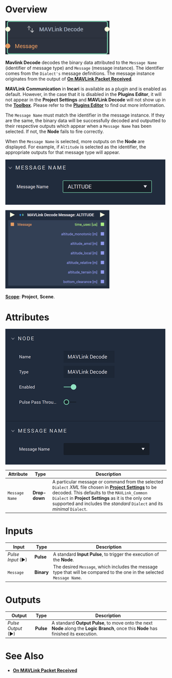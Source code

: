 # Overview

![The MAVLink Decode Node.](../../../.gitbook/assets/mavlinkdecodenode20241.png)

**Mavlink Decode** decodes the binary data attributed to the `Message Name` (identifier of message type) and `Message` (message instance). The identifier comes from the `Dialect's` message definitions. The message instance originates from the output of [**On MAVLink Packet Received**](events/on-mavlink-packet-received.md). 

**MAVLink Communication** in **Incari** is available as a plugin and is enabled as default. However, in the case that it is disabled in the **Plugins Editor**, it will not appear in the **Project Settings** and **MAVLink Decode** will not show up in the [**Toolbox**](../../../overview.md). Please refer to the [**Plugins Editor**](../../../modules/plugins/README.md) to find out more information.

The `Message Name` must match the identifier in the message instance. If they are the same, the binary data will be successfully decoded and outputted to their respective outputs which appear when a `Message Name` has been selected. If not, the **Node** fails to fire correctly. 

When the `Message Name` is selected, more outputs on the **Node** are displayed. For example, if `Altitude` is selected as the identifier, the appropriate outputs for that message type will appear.


![MAVLink Decode Attributes Example.](../../../.gitbook/assets/mavlinkattsexample.png)

![MAVLink Decode Node Example.](../../../.gitbook/assets/mavlinkdecodeexample.png)


[**Scope**](../overview.md#scopes): **Project**, **Scene**.

# Attributes

![The MAVLink Decode Node Attributes.](../../../.gitbook/assets/mavlinkdecodeatts.png)

|Attribute|Type|Description|
|---|---|---|
| `Message Name` | **Drop-down** | A particular message or command from the selected `Dialect` *XML* file chosen in [**Project Settings**](../../../modules/project-settings/mavlink.md) to be decoded. This defaults to the `MAVLink_Common` `Dialect` in **Project Settings** as it is the only one supported and includes the *standard* `Dialect` and its *minimal* `Dialect`. |

# Inputs

|Input|Type|Description|
|---|---|---|
|*Pulse Input* (►)|**Pulse**|A standard **Input Pulse**, to trigger the execution of the **Node**.|
|`Message`| **Binary**| The desired `Message`, which includes the message type that will be compared to the one in the selected `Message Name`.|


# Outputs

|Output|Type|Description|
|---|---|---|
|*Pulse Output* (►)|**Pulse**|A standard **Output Pulse**, to move onto the next **Node** along the **Logic Branch**, once this **Node** has finished its execution.|

# See Also

* [**On MAVLink Packet Received**](events/on-mavlink-packet-received.md)
